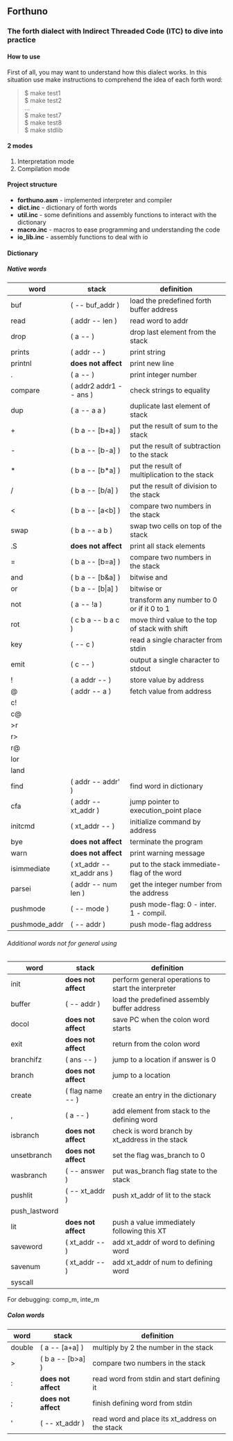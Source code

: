 ## Forthuno
### The forth dialect with Indirect Threaded Code (ITC) to dive into practice

#### How to use
First of all, you may want to understand how this dialect works. In this situation use make instructions to comprehend the idea of each forth word:
> $ make test1 <br>
> $ make test2 <br>
> ... <br>
> $ make test7 <br>
> $ make test8 <br>
> $ make stdlib

#### 2 modes
1. Interpretation mode
1. Compilation mode

#### Project structure
* **forthuno.asm** - implemented interpreter and compiler
* **dict.inc** - dictionary of forth words
* **util.inc** - some definitions and assembly functions to interact with the dictionary
* **macro.inc** - macros to ease programming and understanding the code
* **io_lib.inc** - assembly functions to deal with io

#### Dictionary
##### Native words
| word | stack | definition |
|-|-|-|
| buf | (  -- buf_addr ) | load the predefined forth buffer address |
| read | ( addr -- len ) | read word to addr |
| drop | ( a --  ) | drop last element from the stack |
| prints | ( addr --  ) | print string |
| printnl | **does not affect** | print new line |
| . | ( a --  ) | print integer number |
| compare | ( addr2 addr1 -- ans ) | check strings to equality |
| dup | ( a -- a a ) | duplicate last element of stack |
| + | ( b a -- [b+a] ) | put the result of sum to the stack |
| - | ( b a -- [b-a] ) | put the result of subtraction to the stack |
| * | ( b a -- [b*a] ) | put the result of multiplication to the stack |
| / | ( b a -- [b/a] ) | put the result of division to the stack |
| < | ( b a -- [a<b] ) | compare two numbers in the stack |
| swap | ( b a -- a b ) | swap two cells on top of the stack |
| .S | **does not affect** | print all stack elements |
| = | ( b a -- [b=a] ) | compare two numbers in the stack |
| and | ( b a -- [b&a] ) | bitwise and |
| or | ( b a -- [b&#124;a] ) | bitwise or |
| not | ( a -- !a ) | transform any number to 0 or if it 0 to 1 |
| rot | ( c b a -- b a c ) | move third value to the top of stack with shift |
| key | (  -- c ) | read a single character from stdin |
| emit | ( c --  ) | output a single character to stdout |
| ! | ( a addr --  ) | store value by address |
| @ | ( addr -- a ) | fetch value from address |
| c! |  |  |
| c@ |  |  |
| >r |  |  |
| r> |  |  |
| r@ |  |  |
| lor |  |  |
| land |  |  |
| find | ( addr -- addr' ) | find word in dictionary |
| cfa | ( addr -- xt_addr ) | jump pointer to execution_point place |
| initcmd | ( xt_addr --  ) | initialize command by address |
| bye | **does not affect** | terminate the program |
| warn | **does not affect** | print warning message |
| isimmediate | ( xt_addr -- xt_addr ans ) | put to the stack immediate-flag of the word |
| parsei | ( addr -- num len ) | get the integer number from the address |
| pushmode | (  -- mode ) | push mode-flag: 0 - inter. 1 - compil. |
| pushmode_addr | (  -- addr ) | push mode-flag address |

###### Additional words not for general using
| word | stack | definition |
|-|-|-|
| init | **does not affect** | perform general operations to start the interpreter |
| buffer | (  -- addr ) | load the predefined assembly buffer address |
| docol | **does not affect** | save PC when the colon word starts |
| exit | **does not affect** | return from the colon word |
| branchifz | ( ans --  ) | jump to a location if answer is 0 |
| branch | **does not affect** | jump to a location |
| create | ( flag name --  ) | create an entry in the dictionary |
| , | ( a -- ) | add element from stack to the defining word |
| isbranch | **does not affect** | check is word branch by xt_address in the stack |
| unsetbranch | **does not affect** | set the flag was_branch to 0 |
| wasbranch | (  -- answer ) | put was_branch flag state to the stack  |
| pushlit | (  -- xt_addr ) | push xt_addr of lit to the stack |
| push_lastword |  |  |
| lit | **does not affect** | push a value immediately following this XT |
| saveword | ( xt_addr --  ) | add xt_addr of word to defining word |
| savenum | ( xt_addr --  ) | add xt_addr of num to defining word |
| syscall |  |  |

For debugging: comp_m, inte_m

##### Colon words
| word | stack | definition |
|-|-|-|
| double | ( a -- [a+a] ) | multiply by 2 the number in the stack |
| > | ( b a -- [b>a] ) | compare two numbers in the stack |
| : | **does not affect** | read word from stdin and start defining it |
| ; | **does not affect** | finish defining word from stdin |
| ' | ( -- xt_addr ) | read word and place its xt_address on the stack |
